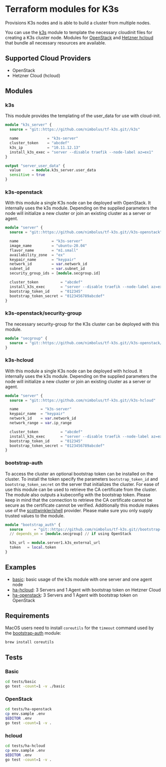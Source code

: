 # Terraform modules for K3s

Provisions K3s nodes and is able to build a cluster from multiple nodes.

You can use the [k3s](./k3s) module to template the necessary cloudinit files for creating a K3s cluster node.
Modules for [OpenStack](./k3s-openstack) and [Hetzner hcloud](./k3s-hcloud) that bundle all necessary resources are available.

## Supported Cloud Providers
- OpenStack
- Hetzner Cloud (hcloud)

## Modules
### k3s
This module provides the templating of the user_data for use with cloud-init.

```terraform
module "k3s_server" {
  source = "git::https://github.com/nimbolus/tf-k3s.git//k3s"

  name             = "k3s-server"
  cluster_token    = "abcdef"
  k3s_ip           = "10.11.12.13"
  install_k3s_exec = "server --disable traefik --node-label az=ex1"
}

output "server_user_data" {
  value     = module.k3s_server.user_data
  sensitive = true
}
```

### k3s-openstack
With this module a single K3s node can be deployed with OpenStack. It internally uses the k3s module. Depending on the supplied parameters the node will initialize a new cluster or join an existing cluster as a server or agent.

```terraform
module "server" {
  source = "git::https://github.com/nimbolus/tf-k3s.git//k3s-openstack"

  name               = "k3s-server"
  image_name         = "ubuntu-20.04"
  flavor_name        = "m1.small"
  availability_zone  = "ex"
  keypair_name       = "keypair"
  network_id         = var.network_id
  subnet_id          = var.subnet_id
  security_group_ids = [module.secgroup.id]

  cluster_token          = "abcdef"
  install_k3s_exec       = "server --disable traefik --node-label az=ex" // if using bootstrap-auth include "--kube-apiserver-arg=\"enable-bootstrap-token-auth\""
  bootstrap_token_id     = "012345"
  bootstrap_token_secret = "0123456789abcdef"
}
```

### k3s-openstack/security-group
The necessary security-group for the K3s cluster can be deployed with this module.

```terraform
module "secgroup" {
  source = "git::https://github.com/nimbolus/tf-k3s.git//k3s-openstack/security-group"
}
```

### k3s-hcloud
With this module a single K3s node can be deployed with hcloud. It internally uses the k3s module. Depending on the supplied parameters the node will initialize a new cluster or join an existing cluster as a server or agent.

```terraform
module "server" {
  source = "git::https://github.com/nimbolus/tf-k3s.git//k3s-hcloud"

  name          = "k3s-server"
  keypair_name  = "keypair"
  network_id    = var.network_id
  network_range = var.ip_range

  cluster_token          = "abcdef"
  install_k3s_exec       = "server --disable traefik --node-label az=ex" // if using bootstrap-auth include "--kube-apiserver-arg=\"enable-bootstrap-token-auth\"""
  bootstrap_token_id     = "012345"
  bootstrap_token_secret = "0123456789abcdef"
}
```

### bootstrap-auth
To access the cluster an optional bootstrap token can be installed on the cluster. To install the token specify the parameters `bootstrap_token_id` and `bootstrap_token_secret` on the server that initializes the cluster.
For ease of use this module can be used to retrieve the CA certificate from the cluster. The module also outputs a kubeconfig with the bootstrap token.
Please keep in mind that the connection to retrieve the CA certificate cannot be secure as the certificate cannot be verified. Additionally this module makes use of the [scottwinkler/shell](https://github.com/scottwinkler/terraform-provider-shell) provider. Please make sure you only supply trusted values to the module.

```terraform
module "bootstrap_auth" {
  source     = "git::https://github.com/nimbolus/tf-k3s.git//bootstrap-auth"
  // depends_on = [module.secgroup] // if using OpenStack

  k3s_url = module.server1.k3s_external_url
  token   = local.token
}
```

## Examples
- [basic](examples/basic/main.tf): basic usage of the k3s module with one server and one agent node
- [ha-hcloud](examples/ha-hcloud/main.tf): 3 Servers and 1 Agent with bootstrap token on Hetzner Cloud
- [ha-openstack](examples/ha-openstack/main.tf): 3 Servers and 1 Agent with bootstrap token on OpenStack

## Requirements
MacOS users need to install `coreutils` for the `timeout` command used by the [bootstrap-auth](./bootstrap-auth) module:

```sh
brew install coreutils
```

## Tests
### Basic
```sh
cd tests/basic
go test -count=1 -v ./basic
```

### OpenStack
```sh
cd tests/ha-openstack
cp env.sample .env
$EDITOR .env
go test -count=1 -v .
```

### hcloud
```sh
cd tests/ha-hcloud
cp env.sample .env
$EDITOR .env
go test -count=1 -v .
```

